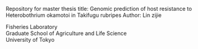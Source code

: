 Repository for master thesis
title:
Genomic prediction of host resistance to Heterobothrium okamotoi in Takifugu rubripes
Author: 
Lin zijie

Fisheries Laboratory    
Graduate School of Agriculture and Life Science   
University of Tokyo 
